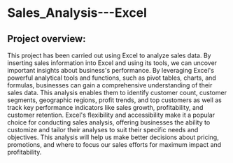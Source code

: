 # Sales_Analysis---Excel
## Project overview:
This project has been carried out using Excel to analyze sales data. By inserting sales information into Excel and using its tools, we can uncover important insights about business's performance. By leveraging Excel's powerful analytical tools and functions, such as pivot tables, charts, and formulas, businesses can gain a comprehensive understanding of their sales data. This analysis enables them to identify customer count, customer segments, geographic regions, profit trends, and top customers as well as track key performance indicators like sales growth, profitability, and customer retention. Excel's flexibility and accessibility make it a popular choice for conducting sales analysis, offering businesses the ability to customize and tailor their analyses to suit their specific needs and objectives. This analysis will help us make better decisions about pricing, promotions, and where to focus our sales efforts for maximum impact and profitability.
